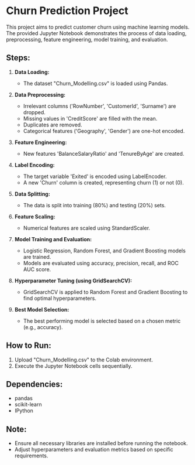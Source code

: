 # Churn Prediction Project

This project aims to predict customer churn using machine learning models. The provided Jupyter Notebook demonstrates the process of data loading, preprocessing, feature engineering, model training, and evaluation.

## Steps:

1. **Data Loading:**
   - The dataset "Churn_Modelling.csv" is loaded using Pandas.

2. **Data Preprocessing:**
   - Irrelevant columns ('RowNumber', 'CustomerId', 'Surname') are dropped.
   - Missing values in 'CreditScore' are filled with the mean.
   - Duplicates are removed.
   - Categorical features ('Geography', 'Gender') are one-hot encoded.

3. **Feature Engineering:**
   - New features 'BalanceSalaryRatio' and 'TenureByAge' are created.

4. **Label Encoding:**
   - The target variable 'Exited' is encoded using LabelEncoder.
   - A new 'Churn' column is created, representing churn (1) or not (0).

5. **Data Splitting:**
   - The data is split into training (80%) and testing (20%) sets.

6. **Feature Scaling:**
   - Numerical features are scaled using StandardScaler.

7. **Model Training and Evaluation:**
   - Logistic Regression, Random Forest, and Gradient Boosting models are trained.
   - Models are evaluated using accuracy, precision, recall, and ROC AUC score.

8. **Hyperparameter Tuning (using GridSearchCV):**
   - GridSearchCV is applied to Random Forest and Gradient Boosting to find optimal hyperparameters.

9. **Best Model Selection:**
   - The best performing model is selected based on a chosen metric (e.g., accuracy).

## How to Run:

1. Upload "Churn_Modelling.csv" to the Colab environment.
2. Execute the Jupyter Notebook cells sequentially.

## Dependencies:

- pandas
- scikit-learn
- IPython

## Note:

- Ensure all necessary libraries are installed before running the notebook.
- Adjust hyperparameters and evaluation metrics based on specific requirements.
